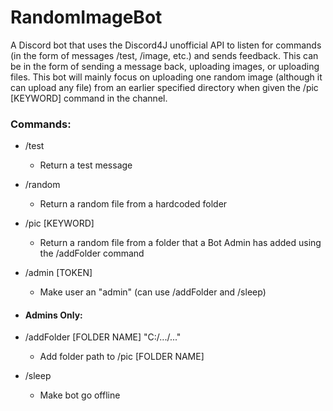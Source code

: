 # RandomImageBot
A Discord bot that uses the Discord4J unofficial API to listen for commands (in the form of messages /test, /image, etc.) and sends feedback. This can be in the form of sending a message back, uploading images, or uploading files. This bot will mainly focus on uploading one random image (although it can upload any file) from an earlier specified directory when given the /pic [KEYWORD] command in the channel.

### Commands:

  - /test
    - Return a test message
    
  - /random
    - Return a random file from a hardcoded folder
    
  - /pic [KEYWORD]
    - Return a random file from a folder that a Bot Admin has added using the /addFolder command

  - /admin [TOKEN]
    - Make user an "admin" (can use /addFolder and /sleep)
    
  - #### Admins Only:
    
  - /addFolder [FOLDER NAME] "C:/.../..."
    - Add folder path to /pic [FOLDER NAME]
    
  - /sleep
    - Make bot go offline
